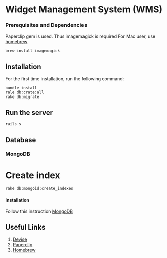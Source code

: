 Widget Management System (WMS)
========================

### Prerequisites and Dependencies

Paperclip gem is used. Thus imagemagick is required
For Mac user, use [homebrew](http://brew.sh/)
```
brew install imagemagick
```

## Installation
For the first time installation, run the following command:
```
bundle install
rale db:crate:all
rake db:migrate
```


## Run the server
```
rails s
```

## Database

### MongoDB
# Create index
```
rake db:mongoid:create_indexes
```

#### Installation
Follow this instruction [MongoDB](http://docs.mongodb.org/manual/tutorial/install-mongodb-on-ubuntu/)

## Useful  Links
1. [Devise](https://github.com/plataformatec/devise)
2. [Paperclip](https://github.com/thoughtbot/paperclip)
3. [Homebrew](http://brew.io/)


